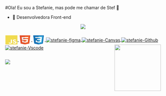 #Ola! Eu sou a Stefanie, mas pode me chamar de Stef 🎈

- 🌱 Desenvolvedora Front-end
 <div align="center" style>
  <a href="https://github.com/StefanieSantos">
   <img height="180em" src="https://github-readme-stats.vercel.app/api?username=StefanieSantos&show_icons=true&theme=cobalt&include_all_commits=true&count_private=true"/>
</div>
 
 <div style="display: inline_block"><br>
  <img align="center" alt="stefanie-Js" height="30" width="40" src="https://raw.githubusercontent.com/devicons/devicon/master/icons/javascript/javascript-plain.svg">
  <img align="center" alt="stefanie-HTML" height="30" width="40" src="https://raw.githubusercontent.com/devicons/devicon/master/icons/html5/html5-original.svg">
  <img align="center" alt="stefanie-CSS" height="30" width="40" src="https://raw.githubusercontent.com/devicons/devicon/master/icons/css3/css3-original.svg">
  <img align="center" alt="stefanie-figma" height="30" width="40" src="https://cdn.jsdelivr.net/gh/devicons/devicon/icons/figma/figma-original.svg" />
  <img align="center" alt="stefanie-Canvas" height="30" width="40" src="https://cdn.jsdelivr.net/gh/devicons/devicon/icons/canva/canva-original.svg" />
  <img align="center" alt="stefanie-Github" height="30" width="40" src="https://cdn.jsdelivr.net/gh/devicons/devicon/icons/github/github-original.svg" />
  <img align="center" alt="stefanie-Vscode" height="30" width="40" src="https://cdn.jsdelivr.net/gh/devicons/devicon/icons/vscode/vscode-original.svg" />
  <img height="150" width="150" align="right" src="https://i.pinimg.com/originals/39/b2/89/39b289eca8b58a99b29423a4078504fe.gif"/>
 </div>
 
 ##

<div> 
  <a href="https://www.linkedin.com/in/stefaniesantos/" target="_blank"><img src="https://img.shields.io/badge/-LinkedIn-%230077B5?style=for-the-badge&logo=linkedin&logoColor=white" target="_blank"></a>
</div>

 
